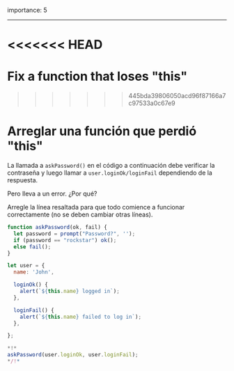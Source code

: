 importance: 5

---

<<<<<<< HEAD
=======
# Fix a function that loses "this"
>>>>>>> 445bda39806050acd96f87166a7c97533a0c67e9

# Arreglar una función que perdió "this"

La llamada a `askPassword()` en el código a continuación debe verificar la contraseña y luego llamar a `user.loginOk/loginFail` dependiendo de la respuesta.

Pero lleva a un error. ¿Por qué?

Arregle la línea resaltada para que todo comience a funcionar correctamente (no se deben cambiar otras líneas).

```js run
function askPassword(ok, fail) {
  let password = prompt("Password?", '');
  if (password == "rockstar") ok();
  else fail();
}

let user = {
  name: 'John',

  loginOk() {
    alert(`${this.name} logged in`);
  },

  loginFail() {
    alert(`${this.name} failed to log in`);
  },

};

*!*
askPassword(user.loginOk, user.loginFail);
*/!*
```
